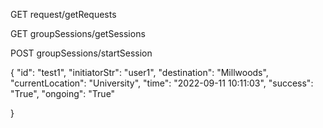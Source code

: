 GET request/getRequests

GET groupSessions/getSessions

POST groupSessions/startSession

{ "id": "test1", "initiatorStr": "user1", "destination": "Millwoods", "currentLocation": "University", "time": "2022-09-11 10:11:03", "success": "True", "ongoing": "True"

}
